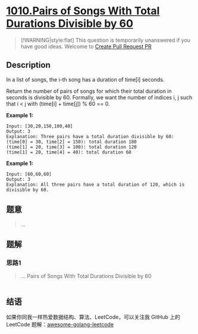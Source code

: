 # [1010.Pairs of Songs With Total Durations Divisible by 60][title]

> [!WARNING|style:flat]
> This question is temporarily unanswered if you have good ideas. Welcome to [Create Pull Request PR](https://github.com/kylesliu/awesome-golang-leetcode)

## Description

In a list of songs, the i-th song has a duration of time[i] seconds.

Return the number of pairs of songs for which their total duration in seconds is divisible by 60.  Formally, we want the number of indices i, j such that i < j with (time[i] + time[j]) % 60 == 0.

**Example 1:**

```
Input: [30,20,150,100,40]
Output: 3
Explanation: Three pairs have a total duration divisible by 60:
(time[0] = 30, time[2] = 150): total duration 180
(time[1] = 20, time[3] = 100): total duration 120
(time[1] = 20, time[4] = 40): total duration 60
```

**Example 1:**

```
Input: [60,60,60]
Output: 3
Explanation: All three pairs have a total duration of 120, which is divisible by 60.
```

## 题意
> ...

## 题解

### 思路1
> ...
Pairs of Songs With Total Durations Divisible by 60
```go
```


## 结语

如果你同我一样热爱数据结构、算法、LeetCode，可以关注我 GitHub 上的 LeetCode 题解：[awesome-golang-leetcode][me]

[title]: https://leetcode.com/problems/pairs-of-songs-with-total-durations-divisible-by-60/
[me]: https://github.com/kylesliu/awesome-golang-leetcode
